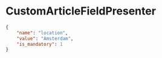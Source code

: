 # CustomArticleFieldPresenter

```json
{
    "name": "location",
    "value": "Amsterdam",
    "is_mandatory": 1
}
```

